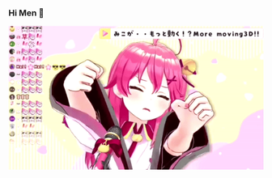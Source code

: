 ### Hi Men 👋

![header](https://github.com/tienminh0218/tienminh0218/blob/main/ezgif-7-2cb107848ffa.gif)

<!--
**tienminh0218/tienminh0218** is a ✨ _special_ ✨ repository because its `README.md` (this file) appears on your GitHub profile.

Here are some ideas to get you started:

- 🔭 I’m currently working on ...
- 🌱 I’m currently learning ...
- 👯 I’m looking to collaborate on ...
- 🤔 I’m looking for help with ...
- 💬 Ask me about ...
- 📫 How to reach me: ...
- 😄 Pronouns: ...
- ⚡ Fun fact: ...
-->
